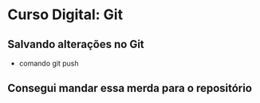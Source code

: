# Curso Digital: Git

## Salvando alterações no Git

* comando git push


## Consegui mandar essa merda para o repositório